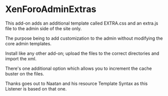 XenForoAdminExtras
==================
This add-on adds an additional template called EXTRA.css and an extra.js file to the admin side of the site only.

The purpose being to add customization to the admin without modifying the core admin templates.

Install like any other add-on; upload the files to the correct directories and import the xml.

There's one additional option which allows you to increment the cache buster on the files.

Thanks goes out to Naatan and his resource Template Syntax as this Listener is based on that one.